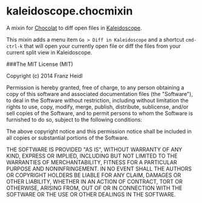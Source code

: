 # kaleidoscope.chocmixin

A mixin for [Chocolat](http://www.chocolatapp.com) to diff open files in [Kaleidoscope](http://www.kaleidoscopeapp.com).

This mixin adds a menu item `Go > Diff in Kaleidoscope` and a shortcut `cmd-ctrl-k` that will open your currently open file or diff the files from your current split view in Kaleidoscope.

###The MIT License (MIT)


Copyright (c) 2014 Franz Heidl

Permission is hereby granted, free of charge, to any person obtaining a copy
of this software and associated documentation files (the "Software"), to deal
in the Software without restriction, including without limitation the rights
to use, copy, modify, merge, publish, distribute, sublicense, and/or sell
copies of the Software, and to permit persons to whom the Software is
furnished to do so, subject to the following conditions:

The above copyright notice and this permission notice shall be included in
all copies or substantial portions of the Software.

THE SOFTWARE IS PROVIDED "AS IS", WITHOUT WARRANTY OF ANY KIND, EXPRESS OR
IMPLIED, INCLUDING BUT NOT LIMITED TO THE WARRANTIES OF MERCHANTABILITY,
FITNESS FOR A PARTICULAR PURPOSE AND NONINFRINGEMENT. IN NO EVENT SHALL THE
AUTHORS OR COPYRIGHT HOLDERS BE LIABLE FOR ANY CLAIM, DAMAGES OR OTHER
LIABILITY, WHETHER IN AN ACTION OF CONTRACT, TORT OR OTHERWISE, ARISING FROM,
OUT OF OR IN CONNECTION WITH THE SOFTWARE OR THE USE OR OTHER DEALINGS IN
THE SOFTWARE.

